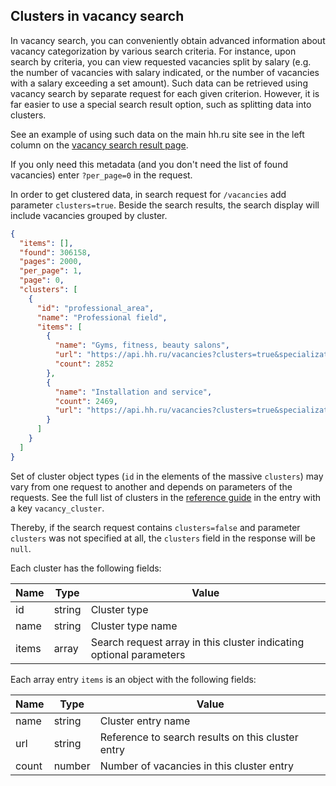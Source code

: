 ## Clusters in vacancy search

In vacancy search, you can conveniently obtain advanced information about
vacancy categorization by various search criteria. For instance, upon search by
criteria, you can view requested vacancies split by salary (e.g. the number of
vacancies with salary indicated, or the number of vacancies with a salary
exceeding a set amount). Such data can be retrieved using vacancy search by
separate request for each given criterion. However, it is far easier to use a
special search result option, such as splitting data into clusters.

See an example of using such data on the main hh.ru site see in the left column
on the [vacancy search result page](http://hh.ru/search/vacancy).

If you only need this metadata (and you don't need the list of found vacancies)
enter `?per_page=0` in the request.

In order to get clustered data, in search request for `/vacancies` add parameter
`clusters=true`. Beside the search results, the search display will include
vacancies grouped by cluster.

```json
{
  "items": [],
  "found": 306158,
  "pages": 2000,
  "per_page": 1,
  "page": 0,
  "clusters": [
    {
      "id": "professional_area",
      "name": "Professional field",
      "items": [
        {
          "name": "Gyms, fitness, beauty salons",
          "url": "https://api.hh.ru/vacancies?clusters=true&specialization=24&per_page=1",
          "count": 2852
        },
        {
          "name": "Installation and service",
          "count": 2469,
          "url": "https://api.hh.ru/vacancies?clusters=true&specialization=25&per_page=1"
        }
      ]
    }
  ]
}
```

Set of cluster object types (`id` in the elements of the massive `clusters`) may
vary from one request to another and depends on parameters of the requests. See
the full list of clusters in the [reference guide](dictionaries.md) in the entry
with a key `vacancy_cluster`.

Thereby, if the search request contains `clusters=false` and parameter
`clusters` was not specified at all, the `clusters` field in the response
will be `null`.

Each cluster has the following fields:

 Name | Type | Value
 --- | --- | ---
 id | string | Cluster type
 name | string | Cluster type name
 items | array | Search request array in this cluster indicating optional parameters

Each array entry `items` is an object with the following fields:

 Name | Type | Value
 --- | --- | ---
 name | string | Cluster entry name
 url | string | Reference to search results on this cluster entry
 count | number | Number of vacancies in this cluster entry
